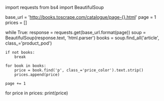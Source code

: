 import requests
from bs4 import BeautifulSoup

base_url = 'http://books.toscrape.com/catalogue/page-{}.html'
page = 1
prices = []

while True:
    response = requests.get(base_url.format(page))
    soup = BeautifulSoup(response.text, 'html.parser')
    books = soup.find_all('article', class_='product_pod')

    if not books:
        break

    for book in books:
        price = book.find('p', class_='price_color').text.strip()
        prices.append(price)

    page += 1

for price in prices:
    print(price)
